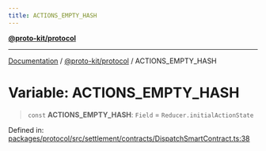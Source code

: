 ```yaml
---
title: ACTIONS_EMPTY_HASH
---
```


[**@proto-kit/protocol**](../README.md)

***

[Documentation](../../../README.md) / [@proto-kit/protocol](../README.md) / ACTIONS\_EMPTY\_HASH

# Variable: ACTIONS\_EMPTY\_HASH

> `const` **ACTIONS\_EMPTY\_HASH**: `Field` = `Reducer.initialActionState`

Defined in: [packages/protocol/src/settlement/contracts/DispatchSmartContract.ts:38](https://github.com/proto-kit/framework/blob/28efa802e3737fc3b77339148b307ef7246f3ef1/packages/protocol/src/settlement/contracts/DispatchSmartContract.ts#L38)
